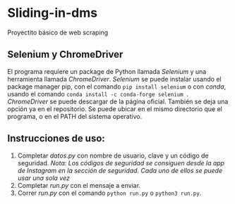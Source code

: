 # Sliding-in-dms
Proyectito básico de web scraping

## Selenium y ChromeDriver
El programa requiere un package de Python llamada *Selenium* y una herramienta llamada *ChromeDriver*. *Selenium* se puede instalar usando el package manager pip, con el comando `pip install selenium` o con *conda*, usando el comando `conda install -c conda-forge selenium `. *ChromeDriver* se puede descargar de la página oficial. También se deja una opción ya en el repositorio. Se puede ubicar en el mismo directorio que el programa, o en el PATH del sistema operativo.

## Instrucciones de uso:
  1.	Completar *datos.py* con nombre de usuario, clave y un código de seguridad. 
*Nota: Los códigos de seguridad se consiguen desde la app de Instagram en la sección de seguridad. Cada uno de ellos se puede usar una sola vez*
  2.	Completar *run.py* con el mensaje a enviar.
  3.	Correr *run.py* con el comando `python run.py` o `python3 run.py`.
